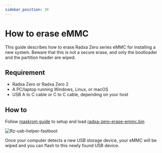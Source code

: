 ```yaml
---
sidebar_position: 30
---
```


# How to erase eMMC

This guide describes how to erase Radxa Zero series eMMC for installing a new system. Beware that this is not a secure erase, and only the bootloader and the partition header are wiped.

## Requirement

- Radxa Zero or Radxa Zero 2
- A PC/laptop running Windows, Linux, or macOS
- USB A to C cable or C to C cable, depending on your host

## How to

Follow [maskrom guide](/zero/zero/maskrom) to setup and load [radxa-zero-erase-emmc.bin](https://dl.radxa.com/zero/images/loader/radxa-zero-erase-emmc.bin)

![Rz-usb-helper-fastboot](/img/zero/zero/Rz-usb-helper-fastboot.webp)

Once your computer detects a new USB storage device, your eMMC will be wiped and you can flash to this newly found USB device.

